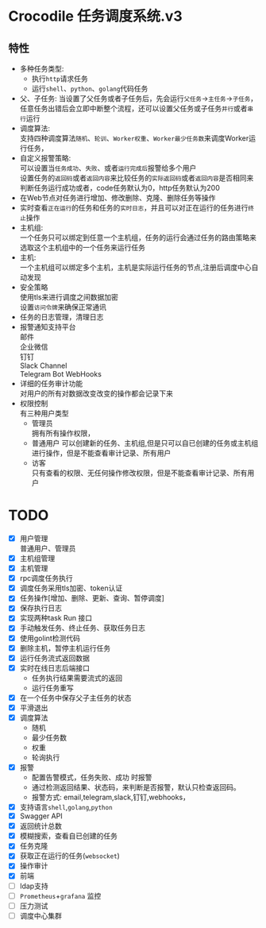 # Crocodile 任务调度系统.v3


## 特性
- 多种任务类型:
    - 执行`http`请求任务
    - 运行`shell`、`python`、`golang`代码任务
- 父、子任务: 
    当设置了父任务或者子任务后，先会运行`父任务`->`主任务`->`子任务`，任意任务出错后会立即中断整个流程，还可以设置父任务或子任务`并行`或者`串行`运行
- 调度算法:  
    支持四种调度算法`随机`、`轮训`、`Worker权重`、`Worker最少任务数`来调度Worker运行任务，
- 自定义报警策略:  
    可以设置当`任务成功`、`失败`、或者`运行完成后`报警给多个用户  
    设置任务的`返回码`或者`返回内容`来比较任务的`实际返回码`或者`返回内容`是否相同来判断任务运行成功或者，code任务默认为0，http任务默认为200  
- 在Web节点对任务进行增加、修改删除、克隆、删除任务等操作
- 实时查看`正在运行`的任务和任务的`实时日志`，并且可以对正在运行的任务进行`终止`操作
- 主机组:  
    一个任务只可以绑定到任意一个主机组，任务的运行会通过任务的路由策略来选取这个主机组中的一个任务来运行任务
- 主机:  
    一个主机组可以绑定多个主机，主机是实际运行任务的节点,注册后调度中心自动发现
- 安全策略  
    使用tls来进行调度之间数据加密  
    设置`访问令牌`来确保正常通讯
- 任务的日志管理，清理日志
- 报警通知支持平台  
    邮件  
    企业微信  
    钉钉  
    Slack Channel   
    Telegram Bot
    WebHooks
- 详细的任务审计功能  
    对用户的所有对数据改变改变的操作都会记录下来
- 权限控制  
    有三种用户类型
    - 管理员  
        拥有所有操作权限，
    - 普通用户
        可以创建新的任务、主机组,但是只可以自已创建的任务或主机组进行操作，但是不能查看审计记录、所有用户
    - 访客  
        只有查看的权限、无任何操作修改权限，但是不能查看审计记录、所有用户


# TODO
- [x] 用户管理  
      普通用户、管理员
- [x] 主机组管理
- [x] 主机管理
- [x] rpc调度任务执行
- [x] 调度任务采用tls加密、token认证
- [x] 任务操作[增加、删除、更新、查询、暂停调度]
- [x] 保存执行日志
- [x] 实现两种task Run 接口
- [x] 手动触发任务、终止任务、获取任务日志
- [x] 使用golint检测代码
- [x] 删除主机，暂停主机运行任务
- [x] 运行任务流式返回数据
- [x] 实时在线日志后端接口 
    - 任务执行结果需要流式的返回 
    - 运行任务重写
- [x] 在一个任务中保存父子主任务的状态
- [x] 平滑退出
- [x] 调度算法
    - 随机
    - 最少任务数
    - 权重
    - 轮询执行
- [x] 报警
    - 配置告警模式，任务失败、成功 时报警
    - 通过检测返回结果、状态码，来判断是否报警，默认只检查返回码。
    - 报警方式: email,telegram,slack,钉钉,webhooks，
- [x] 支持语言`shell`,`golang`,`python`
- [x] Swagger API
- [x] 返回统计总数
- [x] 模糊搜索，查看自已创建的任务
- [x] 任务克隆
- [x] 获取正在运行的任务(`websocket`)
- [x] 操作审计
- [x] 前端
- [ ] ldap支持
- [ ] `Prometheus`+`grafana` 监控
- [ ] 压力测试
- [ ] 调度中心集群
